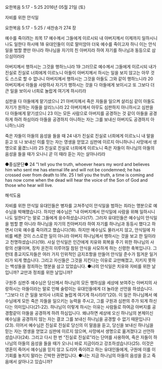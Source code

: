 요한복음 5:17 - 5:25 
2016년 05월 21일 (토)

자비를 위한 안식일



요한복음 5:17 - 5:25 / 새찬송가 274 장


예수를 죽이려는 죄목
17 예수께서 그들에게 이르시되 내 아버지께서 이제까지 일하시니 나도 일한다 하시매 18 유대인들이 이로 말미암아 더욱 예수를 죽이고자 하니 이는 안식일을 범할 뿐만 아니라 하나님을 자기의 친 아버지라 하여 자기를 하나님과 동등으로 삼으심이러라 

아버지께서 행하시는 그것을 행하느니라
19 그러므로 예수께서 그들에게 이르시되 내가 진실로 진실로 너희에게 이르노니 아들이 아버지께서 하시는 일을 보지 않고는 아무 것도 스스로 할 수 없나니 아버지께서 행하시는 그것을 아들도 그와 같이 행하느니라 20 아버지께서 아들을 사랑하사 자기가 행하시는 것을 다 아들에게 보이시고 또 그보다 더 큰 일을 보이사 너희로 놀랍게 여기게 하시리라 

심판을 다 아들에게 맡기셨으니
21 아버지께서 죽은 자들을 일으켜 살리심 같이 아들도 자기가 원하는 자들을 살리느니라 22 아버지께서 아무도 심판하지 아니하시고 심판을 다 아들에게 맡기셨으니 23 이는 모든 사람으로 아버지를 공경하는 것 같이 아들을 공경하게 하려 하심이라 아들을 공경하지 아니하는 자는 그를 보내신 아버지도 공경하지 아니하느니라 

죽은 자들이 아들의 음성을 들을 때
24 내가 진실로 진실로 너희에게 이르노니 내 말을 듣고 또 나 보내신 이를 믿는 자는 영생을 얻었고 심판에 이르지 아니하나니 사망에서 생명으로 옮겼느니라 25 진실로 진실로 너희에게 이르노니 죽은 자들이 하나님의 아들의 음성을 들을 때가 오나니 곧 이 때라 듣는 자는 살아나리라

●중심문단● 24 "I tell you the truth, whoever hears my word and believes him who sent me has eternal life and will not be condemned; he has crossed over from death to life. 25 I tell you the truth, a time is coming and has now come when the dead will hear the voice of the Son of God and those who hear will live.

해석도움





자비를 위한 안식일
유대인들은 병자를 고쳐주넋이 안식일을 범하는 죄라는 명분으로 예수님을 박해했습니다. 하지만 예수님은 “내 아버지께서 안식일에 사람을 위해 일하시니 나도 일한다”는 말로 그들에게 응수하셨습니다(17). 그러자 유대인들은 예수님이 안식일을 범할 뿐 아니라 하나님을 자기의 친아버지라 하여 자기를 하나님과 동등시 했다고 하면서 더욱 예수를 죽이려고 했습니다(18). 하지만 예수님도 물러서지 않고, 안식일에 자비를 베푼 것이 스스로한 일이 아니라 아버지 하나님께서 행하시는 것을 보고 한 일이라고 천명하셨습니다(19). 사실 안식일은 인간에게 치유와 회복을 주기 위한 하나님의 사랑의 선물이며, 장차 온전히 이루어질 참된 안식을 사모하게 하는 신령한 축복입니다. 그런데 종교지도자들은 여러 가지 인위적인 금지조항을 만들어 안식일 준수가 힘겨운 일거리가 되게 했습니다. 그리고 자신들은 그것을 지킨다는 이유로 교만해졌고, 지키지 못하는 백성들을 정죄하는 명분을 삼고 있었습니다. 
●나의 안식일은 치유와 자비를 위한 날입니까? 교만과 정죄를 위한 날입니까? 

구원주 심판주 
예수님은 당신께서 하나님의 모든 행하심을 세상에 보여주는 아버지의 사랑하시는 아들이라는 말로 인해 술렁이는 유대인들에게 더 놀라운 선언을 하셨습니다. “그보다 더 큰 일을 보이사 너희로 놀랍게 여기게 하시리라”(20). 이 일은 하나님께서 예수님에게 모든 죽은 자들을 일으키는 능력을 주시고, 그를 구원과 심판의 주가 되게 하신다는 의미입니다(21-22). 하나님이 이렇게 하시는 이유는 사람들로 하여금 아버지를 공경함같이 아들을 공경하게 하려 하심입니다. 왜냐하면 세상에 오신 하나님의 본체이신 예수님을 공경하지 않는 자는 결코 그를 보내신 하나님을 공경할 수 없기 때문입니다(23). 이어서 예수님은 진실로 진실로 당신의 이 말씀을 듣고, 당신을 보내신 하나님을 믿는 자는 영생을 얻었고 심판에 이르지 않으며, 사망에서 생명으로 옮겨졌다고 선언하셨습니다(24). 그리고 다시 한 번 “진실로 진실로”라는 단어를 사용하여, 죽은 자들이 하나님의 아들의 음성을 들을 때가 오나니 바로 지금이라고 강조하셨습니다(25). 이것은 영혼이 죽어서 예수님을 믿지 않고 도리어 죽이려고 하는 유대인들에게, 구원에 이를 이 기회를 놓치지 말라는 긴박한 권면입니다.
●나는 지금 하나님의 아들의 음성을 듣고 죽음에서 살아나고 있습니까?